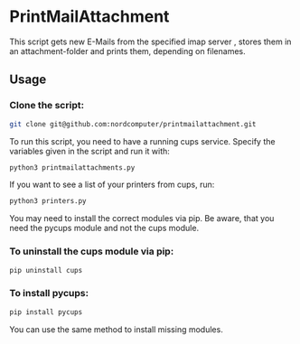 # PrintMailAttachment
This script gets new E-Mails from the specified imap server , stores them in an attachment-folder and prints them, depending on filenames.


## Usage


### Clone the script:
```bash
git clone git@github.com:nordcomputer/printmailattachment.git
```

To run this script, you need to have a running cups service.
Specify the variables given in the script and run it with:

```bash
python3 printmailattachments.py
```
If you want to see a list of your printers from cups, run:

```bash
python3 printers.py
```


You may need to install the correct modules via pip.
Be aware, that you need the pycups module and not the cups module.

### To uninstall the cups module via pip:

```bash
pip uninstall cups
```


### To install pycups:

```bash
pip install pycups
```


You can use the same method to install missing modules.
